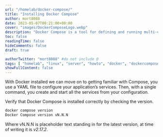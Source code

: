 ```yaml
---
url: "/homelab/docker-compose/"
title: "Installing Docker Compose"
author: mort8088
date: 2023-05-07T00:21:00+00:00
cover: "images/DockerComposeLogo.webp"
description: "Docker Compose is a tool for defining and running multi-container Docker applications. It allows developers to define a set of services and their dependencies in a single file, which can then be used to build and start the entire application stack with a single command. Docker Compose also provides features like scaling, networking, and environment variables to make it easier to manage complex applications."
toc: false
readingTime: false
hideComments: false
draft: true

authorTwitter: "mort8088" #do not include @
tags: [ "homelab", "linux", "server", "howto", "docker", "dockercompose", "bash" ]
showFullContent: false
---
```


With Docker installed we can move on to getting familiar with Compose, you use a YAML file to configure your application’s services. Then, with a single command, you create and start all the services from your configuration.

Verify that Docker Compose is installed correctly by checking the version.

```Bash
docker compose version
Docker Compose version vN.N.N
```

Where vN.N.N is placeholder text standing in for the latest version, at time of writing it is *v2.17.2*.
